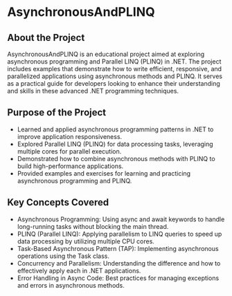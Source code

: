 # AsynchronousAndPLINQ

## About the Project
AsynchronousAndPLINQ is an educational project aimed at exploring asynchronous programming and Parallel LINQ (PLINQ) in .NET. The project includes examples that demonstrate how to write efficient, responsive, and parallelized applications using asynchronous methods and PLINQ. It serves as a practical guide for developers looking to enhance their understanding and skills in these advanced .NET programming techniques.

## Purpose of the Project
- Learned and applied asynchronous programming patterns in .NET to improve application responsiveness.
- Explored Parallel LINQ (PLINQ) for data processing tasks, leveraging multiple cores for parallel execution.
- Demonstrated how to combine asynchronous methods with PLINQ to build high-performance applications.
- Provided examples and exercises for learning and practicing asynchronous programming and PLINQ.

## Key Concepts Covered
- Asynchronous Programming: Using async and await keywords to handle long-running tasks without blocking the main thread.
- PLINQ (Parallel LINQ): Applying parallelism to LINQ queries to speed up data processing by utilizing multiple CPU cores.
- Task-Based Asynchronous Pattern (TAP): Implementing asynchronous operations using the Task class.
- Concurrency and Parallelism: Understanding the difference and how to effectively apply each in .NET applications.
- Error Handling in Async Code: Best practices for managing exceptions and errors in asynchronous methods.
